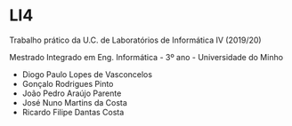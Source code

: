 # LI4
Trabalho prático da U.C. de Laboratórios de Informática IV (2019/20)

Mestrado Integrado em Eng. Informática - 3º ano - Universidade do Minho

* Diogo Paulo Lopes de Vasconcelos
* Gonçalo Rodrigues Pinto
* João Pedro Araújo Parente
* José Nuno Martins da Costa
* Ricardo Filipe Dantas Costa

